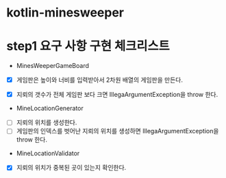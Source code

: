 # kotlin-minesweeper

# step1 요구 사항 구현 체크리스트

* MinesWeeperGameBoard

- [x] 게임판은 높이와 너비를 입력받아서 2차원 배열의 게임판을 만든다.
- [x] 지뢰의 갯수가 전체 게임판 보다 크면 IllegaArgumentException을 throw 한다.


* MineLocationGenerator

- [ ] 지뢰의 위치를 생성한다.
- [ ] 게임판의 인덱스를 벗어난 지뢰의 위치를 생성하면 IllegaArgumentException을 throw 한다.

* MineLocationValidator

- [x] 지뢰의 위치가 중복된 곳이 있는지 확인한다.